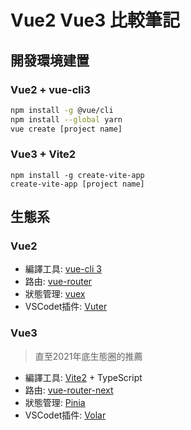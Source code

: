 # Vue2 Vue3 比較筆記

## 開發環境建置

### Vue2 + vue-cli3
``` bash
npm install -g @vue/cli
npm install --global yarn
vue create [project name]
```

### Vue3 + Vite2
```
npm install -g create-vite-app
create-vite-app [project name]
```


## 生態系

### Vue2
* 編譯工具: [vue-cli 3](https://github.com/vuejs/vue-cli)
* 路由: [vue-router](https://github.com/vuejs/vue-router)
* 狀態管理: [vuex](https://github.com/vuejs/vuex)
* VSCodet插件: [Vuter](https://github.com/vuejs/vetur)


### Vue3
> 直至2021年底生態圈的推薦

* 編譯工具: [Vite2](https://github.com/vitejs/vite) + TypeScript
* 路由: [vue-router-next](https://github.com/vuejs/vue-router-next)
* 狀態管理: [Pinia](https://github.com/vuejs/pinia)
* VSCodet插件: [Volar](https://github.com/johnsoncodehk/volar)


